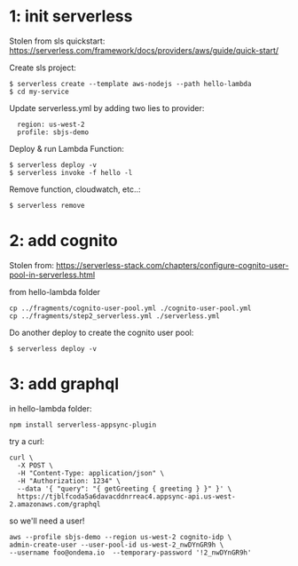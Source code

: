 
# 1: init serverless
Stolen from sls quickstart: 
https://serverless.com/framework/docs/providers/aws/guide/quick-start/

Create sls project:
```
$ serverless create --template aws-nodejs --path hello-lambda
$ cd my-service
```
Update serverless.yml by adding two lies to provider:
```
  region: us-west-2
  profile: sbjs-demo
```

Deploy & run Lambda Function:
```
$ serverless deploy -v
$ serverless invoke -f hello -l
```
Remove function, cloudwatch, etc..:
```
$ serverless remove
```

# 2: add cognito
Stolen from:
https://serverless-stack.com/chapters/configure-cognito-user-pool-in-serverless.html

from hello-lambda folder
```
cp ../fragments/cognito-user-pool.yml ./cognito-user-pool.yml
cp ../fragments/step2_serverless.yml ./serverless.yml
```

Do another deploy to create the cognito user pool:
```
$ serverless deploy -v
```

# 3: add graphql

in hello-lambda folder:

```
npm install serverless-appsync-plugin
```

try a curl:
```
curl \
  -X POST \
  -H "Content-Type: application/json" \
  -H "Authorization: 1234" \
  --data '{ "query": "{ getGreeting { greeting } }" }' \
  https://tjblfcoda5a6davacddnrreac4.appsync-api.us-west-2.amazonaws.com/graphql
```
so we'll need a user!

```
aws --profile sbjs-demo --region us-west-2 cognito-idp \
admin-create-user --user-pool-id us-west-2_nwDYnGR9h \
--username foo@ondema.io  --temporary-password '!2_nwDYnGR9h'

```